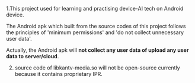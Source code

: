 1.This project used for learning and practising device-AI tech on Android device.

The Android apk which built from the source codes of this project follows the principles of 'minimum permissions' and 'do not collect unnecessary user data'.

Actually, the Android apk will <b>not collect any user data of upload any user data to server/cloud</b>.

2. source code of libkantv-media.so will not be open-source currently because it contains proprietary IPR.

